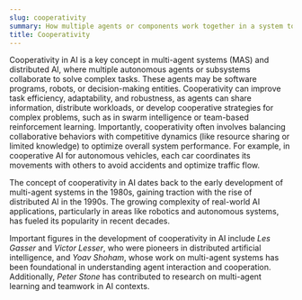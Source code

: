 ```yaml
---
slug: cooperativity
summary: How multiple agents or components work together in a system to achieve better performance or solutions than they could individually.
title: Cooperativity
---
```


Cooperativity in AI is a key concept in multi-agent systems (MAS) and distributed AI, where multiple autonomous agents or subsystems collaborate to solve complex tasks. These agents may be software programs, robots, or decision-making entities. Cooperativity can improve task efficiency, adaptability, and robustness, as agents can share information, distribute workloads, or develop cooperative strategies for complex problems, such as in swarm intelligence or team-based reinforcement learning. Importantly, cooperativity often involves balancing collaborative behaviors with competitive dynamics (like resource sharing or limited knowledge) to optimize overall system performance. For example, in cooperative AI for autonomous vehicles, each car coordinates its movements with others to avoid accidents and optimize traffic flow.

The concept of cooperativity in AI dates back to the early development of multi-agent systems in the 1980s, gaining traction with the rise of distributed AI in the 1990s. The growing complexity of real-world AI applications, particularly in areas like robotics and autonomous systems, has fueled its popularity in recent decades.

Important figures in the development of cooperativity in AI include *Les Gasser* and *Victor Lesser*, who were pioneers in distributed artificial intelligence, and *Yoav Shoham*, whose work on multi-agent systems has been foundational in understanding agent interaction and cooperation. Additionally, *Peter Stone* has contributed to research on multi-agent learning and teamwork in AI contexts.

